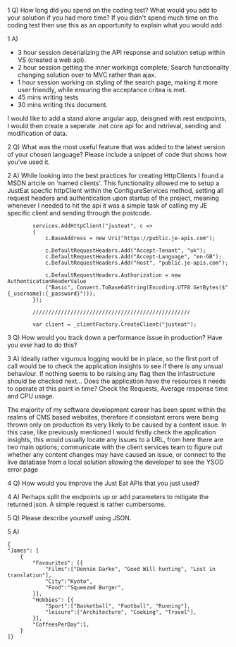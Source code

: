 1 Q)
How long did you spend on the coding test? What would you add to your solution if you had more time? If you didn't spend much time on the coding test then use this as an opportunity to explain what you would add.

1 A)
- 3 hour session deserializing the API response and solution setup within VS (created a web api).
-  2 hour session getting the inner workings complete; Search functionality changing solution over to MVC rather than ajax.
 - 1 hour session working on styling of the search page, making it more user friendly, while ensuring the acceptance critea is met.
 - 45 mins writing tests
-  30 mins writing this document.

I would like to add a stand alone angular app, deisgned with rest endpoints, I would then create a seperate .net core api for and retrieval, sending and modification of data.

2 Q) What was the most useful feature that was added to the latest version of your chosen language? Please include a snippet of code that shows how you've used it.

2 A)    While looking into the best practices for creating HttpClients I found a MSDN artcile on 'named clients'. This functionality allowed me to setup a JustEat specfic httpClient within the ConfigureServices method, setting all request headers and authentication upon startup of the project, meaning whenever I needed to hit the api it was a simple task of calling my JE specific client and sending through the postcode.

            services.AddHttpClient("justeat", c =>
            {
                c.BaseAddress = new Uri("https://public.je-apis.com");

                c.DefaultRequestHeaders.Add("Accept-Tenant", "uk");
                c.DefaultRequestHeaders.Add("Accept-Language", "en-GB");
                c.DefaultRequestHeaders.Add("Host", "public.je-apis.com");

                c.DefaultRequestHeaders.Authorization = new AuthenticationHeaderValue
                ("Basic", Convert.ToBase64String(Encoding.UTF8.GetBytes($"{_username}:{_password}")));
            });

            //////////////////////////////////////////////////

            var client = _clientFactory.CreateClient("justeat");

3 Q) How would you track down a performance issue in production? Have you ever had to do this?

3 A)    Ideally rather vigurous logging would be in place, so the first port of call would be to check the application insights to see if there is any unsual behaviour. If nothing seems to be raising any flag then the infastructure should be checked next... Does the application have the resources it needs to operate at this point in time? Check the Requests, Average response time and CPU usage.

 The majority of my software development career has been spent within the realms of CMS based websites, therefore if consistant errors were being thrown only on production its very likely to be caused by a content issue. In this case, like previously mentioned I would firstly check the application insights, this would usually locate any issues to a URL, from here there are two main options; communicate with the client services team to figure out whether any content changes may have caused an issue, or connect to the live database from a local solution allowing the developer to see the YSOD error page

4 Q) How would you improve the Just Eat APIs that you just used?

4 A) Perhaps split the endpoints up or add parameters to mitigate the returned json. A simple request is rather cumbersome.

5 Q) Please describe yourself using JSON.

5 A)

    {
    "James": [
        {
            "Favourites": [{
                "Films":["Donnie Darko", "Good Will hunting", "Lost in translation"],
                "City":"Kyoto",
                "Food":"Squeezed Burger",
            }],
            "Hobbies": [{
                "Sport":["Basketball", "Football", "Running"],
                "leisure":["Architecture", "Cooking", "Travel"],
            }],
            "CoffeesPerDay":1,
        }
    ]}


